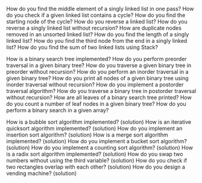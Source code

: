 How do you find the middle element of a singly linked list in one pass? 
How do you check if a given linked list contains a cycle? How do you find the starting node of the cycle? 
How do you reverse a linked list? 
How do you reverse a singly linked list without recursion? 
How are duplicate nodes removed in an unsorted linked list? 
How do you find the length of a singly linked list? 
How do you find the third node from the end in a singly linked list? 
How do you find the sum of two linked lists using Stack? 

How is a binary search tree implemented? 
How do you perform preorder traversal in a given binary tree? 
How do you traverse a given binary tree in preorder without recursion? 
How do you perform an inorder traversal in a given binary tree? 
How do you print all nodes of a given binary tree using inorder traversal without recursion? 
How do you implement a postorder traversal algorithm? 
How do you traverse a binary tree in postorder traversal without recursion? 
How are all leaves of a binary search tree printed? 
How do you count a number of leaf nodes in a given binary tree? 
How do you perform a binary search in a given array? 

How is a bubble sort algorithm implemented? (solution)
How is an iterative quicksort algorithm implemented? (solution)
How do you implement an insertion sort algorithm? (solution)
How is a merge sort algorithm implemented? (solution)
How do you implement a bucket sort algorithm? (solution)
How do you implement a counting sort algorithm? (solution)
How is a radix sort algorithm implemented? (solution)
How do you swap two numbers without using the third variable? (solution)
How do you check if two rectangles overlap with each other? (solution)
How do you design a vending machine? (solution)
